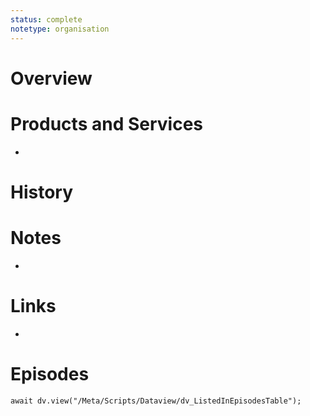 ```yaml
---
status: complete
notetype: organisation
---
```

# Overview


# Products and Services
- 

# History


# Notes
- 

# Links
- 

# Episodes
```dataviewjs
await dv.view("/Meta/Scripts/Dataview/dv_ListedInEpisodesTable");
```
